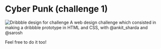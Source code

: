 # Cyber Punk (challenge 1)
![Dribbble design for challenge](https://cdn.dribbble.com/users/33073/screenshots/6816310/artboard.png)
A web design challenge which consisted in making a dribbble prototype in HTML and CSS, with @ankit_sharda and @sarosh

Feel free to do it too!
